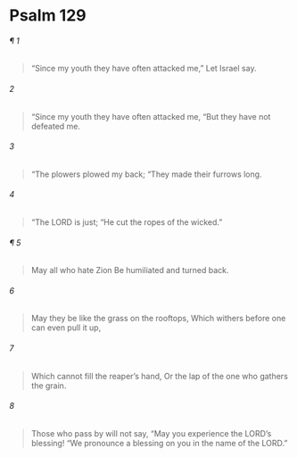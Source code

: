 # Psalm 129
###### ¶ 1
> “Since my youth they have often attacked me,”
> Let Israel say.
###### 2
> “Since my youth they have often attacked me,
> “But they have not defeated me.
###### 3
> “The plowers plowed my back;
> “They made their furrows long.
###### 4
> “The LORD is just;
> “He cut the ropes of the wicked.”
###### ¶ 5
> May all who hate Zion
> Be humiliated and turned back.
###### 6
> May they be like the grass on the rooftops,
> Which withers before one can even pull it up,
###### 7
> Which cannot fill the reaper’s hand,
> Or the lap of the one who gathers the grain.
###### 8
> Those who pass by will not say,
> “May you experience the LORD’s blessing!
> “We pronounce a blessing on you in the name of the LORD.”
